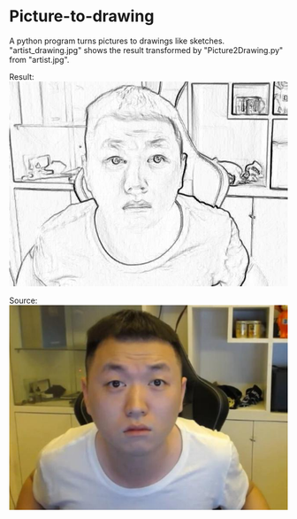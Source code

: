 # Picture-to-drawing
A python program turns pictures to drawings like sketches.
"artist_drawing.jpg" shows the result transformed by "Picture2Drawing.py" from "artist.jpg".

Result:
![image](https://github.com/chanyyyy/Picture-to-drawing/blob/master/artist_drawing.jpg)

Source:
![image](https://github.com/chanyyyy/Picture-to-drawing/blob/master/artist.jpg)
